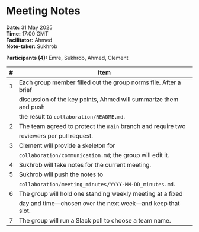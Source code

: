 # Meeting Notes  

**Date:** 31 May 2025  
**Time:** 17:00 GMT  
**Facilitator:** Ahmed  
**Note-taker:** Sukhrob  

**Participants (4):** Emre, Sukhrob, Ahmed, Clement  

| # | Item |
|---|-------------------------------------------------------------------|
| 1 | Each group member filled out the group norms file. After a brief  |
|   | discussion of the key points, Ahmed will summarize them and push  |
|   | the result to `collaboration/README.md`.                          |
| 2 | The team agreed to protect the `main` branch and require two      |
|   | reviewers per pull request.                                       |
| 3 | Clement will provide a skeleton for                               |
|   | `collaboration/communication.md`; the group will edit it.         |
| 4 | Sukhrob will take notes for the current meeting.                  |
| 5 | Sukhrob will push the notes to                                    |
|   | `collaboration/meeting_minutes/YYYY-MM-DD_minutes.md`.            |
| 6 | The group will hold one standing weekly meeting at a fixed        |
|   | day and time—chosen over the next week—and keep that slot.        |
| 7 | The group will run a Slack poll to choose a team name.            |
